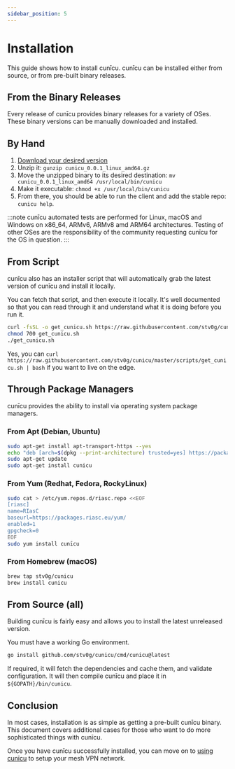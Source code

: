 ```yaml
---
sidebar_position: 5
---
```


# Installation

This guide shows how to install cunīcu.
cunīcu can be installed either from source, or from pre-built binary releases.

## From the Binary Releases

Every release of cunīcu provides binary releases for a variety of OSes.
These binary versions can be manually downloaded and installed.

## By Hand

1.  [Download your desired version](https://github.com/stv0g/cunicu/releases)
2.  Unzip it: `gunzip cunicu_0.0.1_linux_amd64.gz`
3.  Move the unzipped binary to its desired destination: `mv cunicu_0.0.1_linux_amd64 /usr/local/bin/cunicu`
4.  Make it executable: `chmod +x /usr/local/bin/cunicu`
5.  From there, you should be able to run the client and add the stable repo: `cunicu help`.

:::note
cunīcu automated tests are performed for Linux, macOS and Windows on x86_64, ARMv6, ARMv8 amd ARM64 architectures.
Testing of other OSes are the responsibility of the community requesting cunīcu for the OS in question.
:::

## From Script

cunīcu also has an installer script that will automatically grab the latest version of cunīcu and install it locally.

You can fetch that script, and then execute it locally.
It's well documented so that you can read through it and understand what it is doing before you run it.

```bash
curl -fsSL -o get_cunicu.sh https://raw.githubusercontent.com/stv0g/cunicu/master/scripts/get_cunicu.sh
chmod 700 get_cunicu.sh
./get_cunicu.sh
```

Yes, you can `curl https://raw.githubusercontent.com/stv0g/cunicu/master/scripts/get_cunicu.sh | bash` if you want to live on the edge.

## Through Package Managers

cunīcu provides the ability to install via operating system package managers.

### From Apt (Debian, Ubuntu)

```bash
sudo apt-get install apt-transport-https --yes
echo "deb [arch=$(dpkg --print-architecture) trusted=yes] https://packages.riasc.eu/apt/ /" | sudo tee /etc/apt/sources.list.d/riasc.list
sudo apt-get update
sudo apt-get install cunicu
```

### From Yum (Redhat, Fedora, RockyLinux)

```bash
sudo cat > /etc/yum.repos.d/riasc.repo <<EOF
[riasc]
name=RIasC
baseurl=https://packages.riasc.eu/yum/
enabled=1
gpgcheck=0
EOF
sudo yum install cunīcu
```

### From Homebrew (macOS)

```bash
brew tap stv0g/cunicu
brew install cunicu
```

## From Source (all)

Building cunīcu is fairly easy and allows you to install the latest unreleased version.

You must have a working Go environment.

```bash
go install github.com/stv0g/cunicu/cmd/cunicu@latest
```

If required, it will fetch the dependencies and cache them, and validate configuration.
It will then compile cunīcu and place it in `${GOPATH}/bin/cunicu`.

## Conclusion

In most cases, installation is as simple as getting a pre-built cunīcu binary.
This document covers additional cases for those who want to do more sophisticated things with cunīcu.

Once you have cunīcu successfully installed, you can move on to [using cunīcu](./usage/index.md) to setup your mesh VPN network.
